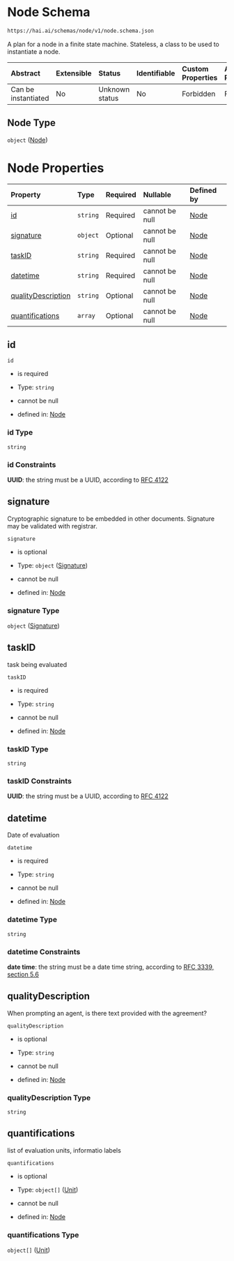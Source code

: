 # Node Schema

```txt
https://hai.ai/schemas/node/v1/node.schema.json
```

A plan for a node in a finite state machine. Stateless, a class to be used to instantiate a node.

| Abstract            | Extensible | Status         | Identifiable | Custom Properties | Additional Properties | Access Restrictions | Defined In                                                                        |
| :------------------ | :--------- | :------------- | :----------- | :---------------- | :-------------------- | :------------------ | :-------------------------------------------------------------------------------- |
| Can be instantiated | No         | Unknown status | No           | Forbidden         | Forbidden             | none                | [node.schema.json](../../schemas/node/v1/node.schema.json "open original schema") |

## Node Type

`object` ([Node](node.md))

# Node Properties

| Property                                  | Type     | Required | Nullable       | Defined by                                                                                                                            |
| :---------------------------------------- | :------- | :------- | :------------- | :------------------------------------------------------------------------------------------------------------------------------------ |
| [id](#id)                                 | `string` | Required | cannot be null | [Node](node-properties-id.md "https://hai.ai/schemas/node/v1/node.schema.json#/properties/id")                                        |
| [signature](#signature)                   | `object` | Optional | cannot be null | [Node](header-properties-signature-1.md "https://hai.ai/schemas/components/signature/v1/signature.schema.json#/properties/signature") |
| [taskID](#taskid)                         | `string` | Required | cannot be null | [Node](node-properties-taskid.md "https://hai.ai/schemas/node/v1/node.schema.json#/properties/taskID")                                |
| [datetime](#datetime)                     | `string` | Required | cannot be null | [Node](node-properties-datetime.md "https://hai.ai/schemas/node/v1/node.schema.json#/properties/datetime")                            |
| [qualityDescription](#qualitydescription) | `string` | Optional | cannot be null | [Node](node-properties-qualitydescription.md "https://hai.ai/schemas/node/v1/node.schema.json#/properties/qualityDescription")        |
| [quantifications](#quantifications)       | `array`  | Optional | cannot be null | [Node](node-properties-quantifications.md "https://hai.ai/schemas/node/v1/node.schema.json#/properties/quantifications")              |

## id



`id`

*   is required

*   Type: `string`

*   cannot be null

*   defined in: [Node](node-properties-id.md "https://hai.ai/schemas/node/v1/node.schema.json#/properties/id")

### id Type

`string`

### id Constraints

**UUID**: the string must be a UUID, according to [RFC 4122](https://tools.ietf.org/html/rfc4122 "check the specification")

## signature

Cryptographic signature to be embedded in other documents. Signature may be validated with registrar.

`signature`

*   is optional

*   Type: `object` ([Signature](header-properties-signature-1.md))

*   cannot be null

*   defined in: [Node](header-properties-signature-1.md "https://hai.ai/schemas/components/signature/v1/signature.schema.json#/properties/signature")

### signature Type

`object` ([Signature](header-properties-signature-1.md))

## taskID

task being evaluated

`taskID`

*   is required

*   Type: `string`

*   cannot be null

*   defined in: [Node](node-properties-taskid.md "https://hai.ai/schemas/node/v1/node.schema.json#/properties/taskID")

### taskID Type

`string`

### taskID Constraints

**UUID**: the string must be a UUID, according to [RFC 4122](https://tools.ietf.org/html/rfc4122 "check the specification")

## datetime

Date of evaluation

`datetime`

*   is required

*   Type: `string`

*   cannot be null

*   defined in: [Node](node-properties-datetime.md "https://hai.ai/schemas/node/v1/node.schema.json#/properties/datetime")

### datetime Type

`string`

### datetime Constraints

**date time**: the string must be a date time string, according to [RFC 3339, section 5.6](https://tools.ietf.org/html/rfc3339 "check the specification")

## qualityDescription

When prompting an agent, is there text provided with the agreement?

`qualityDescription`

*   is optional

*   Type: `string`

*   cannot be null

*   defined in: [Node](node-properties-qualitydescription.md "https://hai.ai/schemas/node/v1/node.schema.json#/properties/qualityDescription")

### qualityDescription Type

`string`

## quantifications

list of evaluation units, informatio labels

`quantifications`

*   is optional

*   Type: `object[]` ([Unit](program-properties-quantifications-unit.md))

*   cannot be null

*   defined in: [Node](node-properties-quantifications.md "https://hai.ai/schemas/node/v1/node.schema.json#/properties/quantifications")

### quantifications Type

`object[]` ([Unit](program-properties-quantifications-unit.md))
